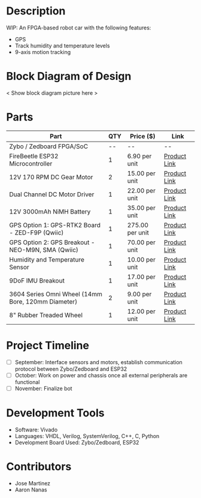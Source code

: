 # Description
WIP: An FPGA-based robot car with the following features:
* GPS
* Track humidity and temperature levels
* 9-axis motion tracking

# Block Diagram of Design
< Show block diagram picture here >

# Parts
| Part | QTY | Price ($) | Link |
| --- | --- | --- | --- |
| Zybo / Zedboard FPGA/SoC | -- | -- | --
| FireBeetle ESP32 Microcontroller | 1 | 6.90 per unit | [Product Link](https://www.dfrobot.com/product-1590.html)
| 12V 170 RPM DC Gear Motor | 2 | 15.00 per unit | [Product Link](https://www.servocity.com/170-rpm-econ-gear-motor/)
| Dual Channel DC Motor Driver | 1 | 22.00 per unit | [Product Link](https://www.robotshop.com/en/cytron-10a-5-30v-dual-channel-dc-motor-driver.html)
| 12V 3000mAh NiMH Battery | 1 | 35.00 per unit | [Product Link](https://www.servocity.com/nimh-battery-12v-3000mah-xt30-connector-mh-fc-20a-fuse-12-20/)
| GPS Option 1: GPS-RTK2 Board - ZED-F9P (Qwiic) | 1 | 275.00 per unit | [Product Link](https://www.sparkfun.com/products/15136)
| GPS Option 2: GPS Breakout - NEO-M9N, SMA (Qwiic) | 1 | 70.00 per unit | [Product Link](https://www.sparkfun.com/products/17285)
| Humidity and Temperature Sensor | 1 | 10.00 per unit | [Product Link](https://www.sparkfun.com/products/13763)
| 9DoF IMU Breakout | 1 | 17.00 per unit | [Product Link](https://www.amazon.com/SparkFun-Breakout-ICM-20948-connection-Accelerometer-Magnetometer/dp/B07VNV3WKL/)
| 3604 Series Omni Wheel (14mm Bore, 120mm Diameter) | 2 | 9.00 per unit | [Product Link](https://www.servocity.com/3604-series-omni-wheel-14mm-bore-120mm-diameter/)
| 8" Rubber Treaded Wheel | 1 | 12.00 per unit | [Product Link](https://www.robotshop.com/en/8-first-rubber-treaded-wheel.html)

# Project Timeline
- [ ] September: Interface sensors and motors, establish communication protocol between Zybo/Zedboard and ESP32
- [ ] October: Work on power and chassis once all external peripherals are functional
- [ ] November: Finalize bot

# Development Tools
* Software: Vivado
* Languages: VHDL, Verilog, SystemVerilog, C++, C, Python
* Development Board Used: Zybo/Zedboard, ESP32

# Contributors
* Jose Martinez
* Aaron Nanas
